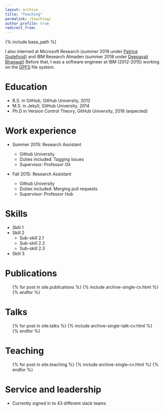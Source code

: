 ```yaml
---
layout: archive
title: "Teaching"
permalink: /teaching/
author_profile: true
redirect_from:
---
```


{% include base_path %}

I also interned at
  Microsoft Research (summer 2019 under [Patrice Godefroid](https://www.microsoft.com/en-us/research/people/pg/))
  and
  IBM Research Almaden (summer 2018 under [Deepavali Bhagwat](https://researcher.watson.ibm.com/researcher/view.php?person=us-deepavali))
Before that, I was a software engineer at IBM (2012-2015) working on the [GPFS](https://en.wikipedia.org/wiki/GPFS) file system.

Education
======
* B.S. in GitHub, GitHub University, 2012
* M.S. in Jekyll, GitHub University, 2014
* Ph.D in Version Control Theory, GitHub University, 2018 (expected)

Work experience
======
* Summer 2015: Research Assistant
  * Github University
  * Duties included: Tagging issues
  * Supervisor: Professor Git

* Fall 2015: Research Assistant
  * Github University
  * Duties included: Merging pull requests
  * Supervisor: Professor Hub
  
Skills
======
* Skill 1
* Skill 2
  * Sub-skill 2.1
  * Sub-skill 2.2
  * Sub-skill 2.3
* Skill 3

Publications
======
  <ul>{% for post in site.publications %}
    {% include archive-single-cv.html %}
  {% endfor %}</ul>
  
Talks
======
  <ul>{% for post in site.talks %}
    {% include archive-single-talk-cv.html %}
  {% endfor %}</ul>
  
Teaching
======
  <ul>{% for post in site.teaching %}
    {% include archive-single-cv.html %}
  {% endfor %}</ul>
  
Service and leadership
======
* Currently signed in to 43 different slack teams
